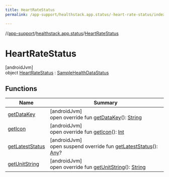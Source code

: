 ```yaml
---
title: HeartRateStatus
permalink: /app-support/healthstack.app.status/-heart-rate-status/index.html

---
```

//[app-support](../../../index.html)/[healthstack.app.status](../index.html)/[HeartRateStatus](index.html)



# HeartRateStatus



[androidJvm]\
object [HeartRateStatus](index.html) : [SampleHealthDataStatus](../-sample-health-data-status/index.html)



## Functions


| Name | Summary |
|---|---|
| [getDataKey](get-data-key.html) | [androidJvm]<br>open override fun [getDataKey](get-data-key.html)(): [String](https://kotlinlang.org/api/latest/jvm/stdlib/kotlin/-string/index.html) |
| [getIcon](get-icon.html) | [androidJvm]<br>open override fun [getIcon](get-icon.html)(): [Int](https://kotlinlang.org/api/latest/jvm/stdlib/kotlin/-int/index.html) |
| [getLatestStatus](../-sample-health-data-status/get-latest-status.html) | [androidJvm]<br>open suspend override fun [getLatestStatus](../-sample-health-data-status/get-latest-status.html)(): [Any](https://kotlinlang.org/api/latest/jvm/stdlib/kotlin/-any/index.html)? |
| [getUnitString](get-unit-string.html) | [androidJvm]<br>open override fun [getUnitString](get-unit-string.html)(): [String](https://kotlinlang.org/api/latest/jvm/stdlib/kotlin/-string/index.html) |

